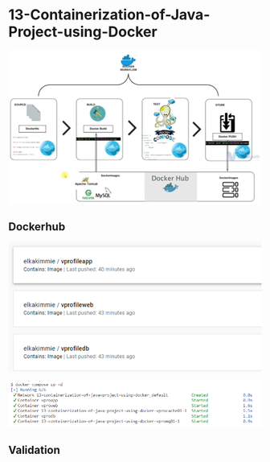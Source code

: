 # 13-Containerization-of-Java-Project-using-Docker

![](20230705230402.png)


## Dockerhub

![](20230705234057.png)

![](20230705234143.png)

## Validation



